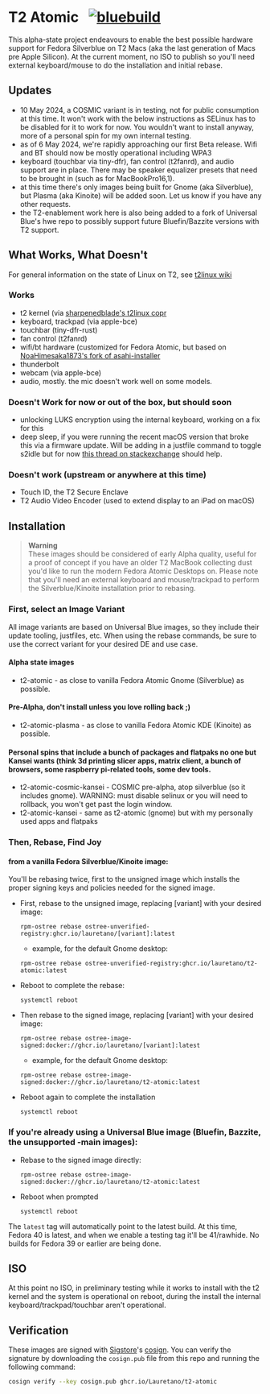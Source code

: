 # T2 Atomic &nbsp; [![bluebuild](https://github.com/lauretano/t2-atomic/actions/workflows/build.yml/badge.svg)](https://github.com/lauretano/t2-atomic/actions/workflows/build.yml)

This alpha-state project endeavours to enable the best possible hardware support for Fedora Silverblue on T2 Macs (aka the last generation of Macs pre Apple Silicon). At the current moment, no ISO to publish so you'll need external keyboard/mouse to do the installation and initial rebase.

## Updates
- 10 May 2024, a COSMIC variant is in testing, not for public consumption at this time. It won't work with the below instructions as SELinux has to be disabled for it to work for now. You wouldn't want to install anyway, more of a personal spin for my own internal testing.
- as of 6 May 2024, we're rapidly approaching our first Beta release. Wifi and BT should now be mostly operational including WPA3
- keyboard (touchbar via tiny-dfr), fan control (t2fanrd), and audio support are in place. There may be speaker equalizer presets that need to be brought in (such as for MacBookPro16,1).
- at this time there's only images being built for Gnome (aka Silverblue), but Plasma (aka Kinoite) will be added soon. Let us know if you have any other requests.
- the T2-enablement work here is also being added to a fork of Universal Blue's hwe repo to possibly support future Bluefin/Bazzite versions with T2 support.

## What Works, What Doesn't
For general information on the state of Linux on T2, see [t2linux wiki](https://wiki.t2linux.org/state/)
### Works
- t2 kernel (via [sharpenedblade's t2linux copr](https://copr.fedorainfracloud.org/coprs/sharpenedblade/t2linux/)
- keyboard, trackpad (via apple-bce)
- touchbar (tiny-dfr-rust)
- fan control (t2fanrd)
- wifi/bt hardware (customized for Fedora Atomic, but based on [NoaHimesaka1873's fork of asahi-installer](https://github.com/NoaHimesaka1873/asahi-installer)
- thunderbolt
- webcam (via apple-bce)
- audio, mostly. the mic doesn't work well on some models.

### Doesn't Work for now or out of the box, but should soon
- unlocking LUKS encryption using the internal keyboard, working on a fix for this
- deep sleep, if you were running the recent macOS version that broke this via a firmware update. Will be adding in a justfile command to toggle s2idle but for now [this thread on stackexchange](https://superuser.com/questions/1792252/how-do-i-disable-suspend-to-ram-and-enable-suspend-to-idle) should help.

### Doesn't work (upstream or anywhere at this time)
- Touch ID, the T2 Secure Enclave
- T2 Audio Video Encoder (used to extend display to an iPad on macOS)

## Installation

> **Warning**  
> These images should be considered of early Alpha quality, useful for a proof of concept if you have an older T2 MacBook collecting dust you'd like to run the modern Fedora Atomic Desktops on.
> Please note that you'll need an external keyboard and mouse/trackpad to perform the Silverblue/Kinoite installation prior to rebasing.

### First, select an Image Variant
All image variants are based on Universal Blue images, so they include their update tooling, justfiles, etc. When using the rebase commands, be sure to use the correct variant for your desired DE and use case.

#### Alpha state images
- t2-atomic - as close to vanilla Fedora Atomic Gnome (Silverblue) as possible.

#### Pre-Alpha, don't install unless you love rolling back ;)
- t2-atomic-plasma - as close to vanilla Fedora Atomic KDE (Kinoite) as possible.

#### Personal spins that include a bunch of packages and flatpaks no one but Kansei wants (think 3d printing slicer apps, matrix client, a bunch of browsers, some raspberry pi-related tools, some dev tools.
- t2-atomic-cosmic-kansei - COSMIC pre-alpha, atop silverblue (so it includes gnome). WARNING: must disable selinux or you will need to rollback, you won't get past the login window.
- t2-atomic-kansei - same as t2-atomic (gnome) but with my personally used apps and flatpaks

### Then, Rebase, Find Joy

#### from a vanilla Fedora Silverblue/Kinoite image:
You'll be rebasing twice, first to the unsigned image which installs the proper signing keys and policies needed for the signed image.

- First, rebase to the unsigned image, replacing [variant] with your desired image:
  ```
  rpm-ostree rebase ostree-unverified-registry:ghcr.io/lauretano/[variant]:latest
  ```
  - example, for the default Gnome desktop:
  ```
  rpm-ostree rebase ostree-unverified-registry:ghcr.io/lauretano/t2-atomic:latest
  ```
- Reboot to complete the rebase:
  ```
  systemctl reboot
  ```
- Then rebase to the signed image, replacing [variant] with your desired image:
  ```
  rpm-ostree rebase ostree-image-signed:docker://ghcr.io/lauretano/[variant]:latest
  ```
  - example, for the default Gnome desktop:
  ```
  rpm-ostree rebase ostree-image-signed:docker://ghcr.io/lauretano/t2-atomic:latest
  ```
- Reboot again to complete the installation
  ```
  systemctl reboot
  ```

### If you're already using a Universal Blue image (Bluefin, Bazzite, the unsupported -main images):
- Rebase to the signed image directly:
  ```
  rpm-ostree rebase ostree-image-signed:docker://ghcr.io/lauretano/t2-atomic:latest
  ```
- Reboot when prompted
  ```
  systemctl reboot
  ```

The `latest` tag will automatically point to the latest build. At this time, Fedora 40 is latest, and when we enable a testing tag it'll be 41/rawhide. No builds for Fedora 39 or earlier are being done.

## ISO

At this point no ISO, in preliminary testing while it works to install with the t2 kernel and the system is operational on reboot, during the install the internal keyboard/trackpad/touchbar aren't operational.

## Verification

These images are signed with [Sigstore](https://www.sigstore.dev/)'s [cosign](https://github.com/sigstore/cosign). You can verify the signature by downloading the `cosign.pub` file from this repo and running the following command:

```bash
cosign verify --key cosign.pub ghcr.io/Lauretano/t2-atomic
```

